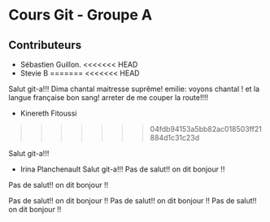 # Cours Git - Groupe A

## Contributeurs

* Sébastien Guillon.
<<<<<<< HEAD
* Stevie B
=======
<<<<<<< HEAD


Salut git-a!!! Dima
chantal maitresse suprême!
emilie: voyons chantal ! et la langue française bon sang!
arreter de me couper la route!!!!


* Kinereth Fitoussi
>>>>>>> 04fdb94153a5bb82ac018503ff21884d1c31c23d

Salut git-a!!!

* Irina Planchenault
Salut git-a!!! 
Pas de salut!! on dit bonjour !!



Pas de salut!! on dit bonjour !!


Pas de salut!! on dit bonjour !!
Pas de salut!! on dit bonjour !!
Pas de salut!! on dit bonjour !!






